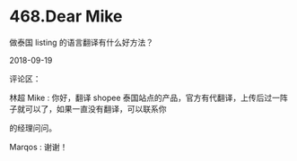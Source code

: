 # 468.Dear Mike

做泰国 listing 的语言翻译有什么好方法？

2018-09-19

评论区：

林超 Mike : 你好，翻译 shopee 泰国站点的产品，官方有代翻译，上传后过一阵子就可以了，如果一直没有翻译，可以联系你

的经理问问。

Marqos : 谢谢！